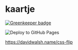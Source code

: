 # kaartje

[![Greenkeeper badge](https://badges.greenkeeper.io/ThomasAndrewMacLean/stage-tijs.svg)](https://greenkeeper.io/)

![Deploy to GitHub Pages](https://github.com/ThomasAndrewMacLean/kaartje/workflows/Deploy%20to%20GitHub%20Pages/badge.svg)


https://davidwalsh.name/css-flip